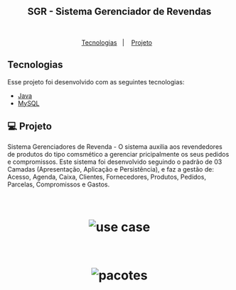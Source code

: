 <p align="center">
    <h2 align="center">SGR - Sistema Gerenciador de Revendas</h2>
    <br>
</p>

<p align="center">
  <a href="#tecnologias">Tecnologias</a>&nbsp;&nbsp;&nbsp;|&nbsp;&nbsp;&nbsp;
  <a href="#-projeto">Projeto</a>&nbsp;&nbsp;&nbsp;
</p>

## Tecnologias

Esse projeto foi desenvolvido com as seguintes tecnologias:

- [Java](https://www.java.com/pt-BR/)
- [MySQL](https://www.mysql.com/)

## 💻 Projeto

 Sistema Gerenciadores de Revenda - O sistema auxilia aos revendedores de produtos do tipo comsmético a gerenciar pricipalmente os seus pedidos e compromissos. Este sistema foi desenvolvido seguindo o padrão de 03 Camadas (Apresentação, Aplicação e Persistência), e faz a gestão de: Acesso, Agenda, Caixa, Clientes, Fornecedores, Produtos, Pedidos, Parcelas, Compromissos e Gastos.

<br/>
<h1 align="center">
    <img alt="use case" title="Caso de Uso" src="https://github.com/rrafaelramos/SGR/blob/master/Documenta%C3%A7%C3%A3o/UC1-SGR.png" />
</h1>
<br/>
<h1 align="center">
    <img alt="pacotes" title="Caso de Uso" src="https://github.com/rrafaelramos/SGR/blob/master/Documenta%C3%A7%C3%A3o/SGR-PACOTES.png" />
</h1>
